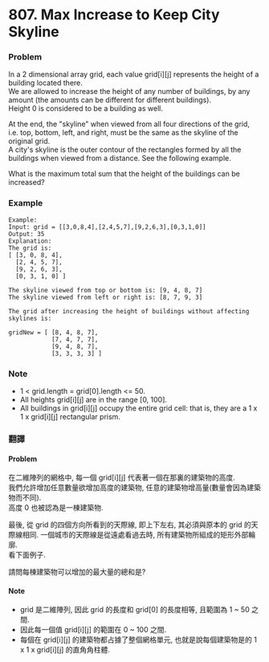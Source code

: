 # 807. Max Increase to Keep City Skyline

### Problem 
In a 2 dimensional array grid, each value grid[i][j] represents the height of a building located there.  
We are allowed to increase the height of any number of buildings, by any amount (the amounts can be different for different buildings).  
Height 0 is considered to be a building as well. 

At the end, the "skyline" when viewed from all four directions of the grid,  
i.e. top, bottom, left, and right, must be the same as the skyline of the original grid.  
A city's skyline is the outer contour of the rectangles formed by all the buildings when viewed from a distance. See the following example.

What is the maximum total sum that the height of the buildings can be increased?

### Example
```
Example:
Input: grid = [[3,0,8,4],[2,4,5,7],[9,2,6,3],[0,3,1,0]]
Output: 35
Explanation: 
The grid is:
[ [3, 0, 8, 4], 
  [2, 4, 5, 7],
  [9, 2, 6, 3],
  [0, 3, 1, 0] ]

The skyline viewed from top or bottom is: [9, 4, 8, 7]
The skyline viewed from left or right is: [8, 7, 9, 3]

The grid after increasing the height of buildings without affecting skylines is:

gridNew = [ [8, 4, 8, 7],
            [7, 4, 7, 7],
            [9, 4, 8, 7],
            [3, 3, 3, 3] ]
```
### Note
 - 1 < grid.length = grid[0].length <= 50.
 - All heights grid[i][j] are in the range [0, 100].
 - All buildings in grid[i][j] occupy the entire grid cell: that is, they are a 1 x 1 x grid[i][j] rectangular prism.

  
### 翻譯
#### Problem
在二維陣列的網格中, 每一個 grid[i][j] 代表著一個在那裏的建築物的高度.  
我們允許增加任意數量欲增加高度的建築物, 任意的建築物增高量(數量會因為建築物而不同).  
高度 0 也被認為是一棟建築物.  

最後, 從 grid 的四個方向所看到的天際線, 即上下左右, 其必須與原本的 grid 的天際線相同.
一個城市的天際線是從遠處看過去時, 所有建築物所組成的矩形外部輪廓.  
看下面例子.  
  
請問每棟建築物可以增加的最大量的總和是?


#### Note 
 - grid 是二維陣列, 因此 grid 的長度和 grid[0] 的長度相等, 且範圍為 1 ~ 50 之間.  
 - 因此每一個值 grid[i][j] 的範圍在 0 ~ 100 之間.  
 - 每個在 grid[i][j] 的建築物都占據了整個網格單元, 也就是說每個建築物是的 1 x 1 x grid[i][j] 的直角角柱體.  